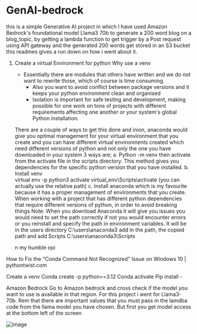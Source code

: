 # GenAI-bedrock
this is a simple Generative AI project in which I have used Amazon Bedrock's foundational model Llama3 70b to generate a 200 word blog on a blog_topic, by getting a lambda function to get trigger by a Post request using API gateway and the generated 200 words get stored in an S3 bucket this readmes gives a run down on how i went about it.


1. Create a virtual Environment for python
	Why use a venv
	 -  Essentially there are modules that others have written and we do not want to rewrite those, which of course is time consuming. 
          - Also you want to avoid conflict between package versions and it keeps your python environment clean    and organised
          - Isolation is important for safe testing and development, making possible for one work on tons of projects with different requirements affecting one another or your system's global Python installation.

	
	There are a couple of ways to get this done and inion, anaconda would give you optimal management for your virtual environment that you create and you can have different virtual environments created which need different versions of python and not only the one you have downloaded in your system
	3 ways are;
	     a. Python -m venv <name>
	      then activate from the activate file in the scripts directory. This method gives you     dependencies for the specific python version that you have installed.
	    b. Install venv   
	     virtual env -p python3 <name>
	     activate
	      virtual_env\Scripts\activate (you can actually use the relative path)
	     c. Install anaconda which is my favourite because it has a proper     management of environments that you create. When working with a project that has different python dependencies that require different versions of python, in order to avoid breaking things 
	Note: When you download Anaconda it will give you issues you would need to set the path correctly if not you would encounter errors or you reinstall and specify the path in environment variables. It will be in the users directory 
	C:\users\anaconda3  add in the path, the copied path and add Scripts C:\users\anaconda3\Scripts 
	
	
	
	
	n my humble opi
	




How to Fix the "Conda Command Not Recognized" Issue on Windows 10 | pythontwist.com


Create a venv 
Conda create -p <name > python==3.12
Conda activate <venv path>
Pip install -

Amazon Bedrock
Go to Amazon bedrock and cross check if the model you want to use is available in that region. For this project i went for Llama3-70b. Rem that there are important values that you must pass in the lamdba code from the llama model you have chosen. But first you  get model access at the bottom left of the screen

![image](https://github.com/user-attachments/assets/0d282ef1-9e53-4125-93a4-b019480b1311)
